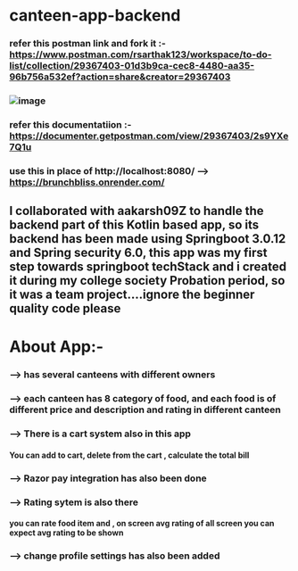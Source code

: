 # canteen-app-backend
### refer this postman link and fork it :- https://www.postman.com/rsarthak123/workspace/to-do-list/collection/29367403-01d3b9ca-cec8-4480-aa35-96b756a532ef?action=share&creator=29367403
### ![image](https://github.com/Sarthakverse/canteen-app-backend/assets/117356021/bc8e0345-37f0-453d-b0b7-e742f83dc22b)
### refer this documentatiion :- https://documenter.getpostman.com/view/29367403/2s9YXe7Q1u
### use this in place of http://localhost:8080/ --> https://brunchbliss.onrender.com/
## I collaborated with aakarsh09Z to handle the backend part of this Kotlin based app, so its backend has been made using Springboot 3.0.12 and Spring security 6.0, this app was my first step towards springboot techStack and i created it during my college society Probation period, so it was a team project....ignore the beginner quality code please

# About App:-
### --> has several canteens with different owners
### --> each canteen has 8 category of food, and each food is of different price and description and rating in different canteen
### -->  There is a cart system also in this app
#### You can add to cart, delete from the cart , calculate the total bill 
### --> Razor pay integration has also been done 
### --> Rating sytem is also there
#### you can rate food item and , on screen avg rating of all screen you can expect avg rating to be shown
### --> change profile settings has also been added




